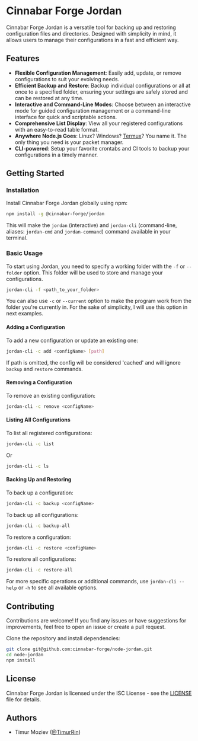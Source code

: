 # Cinnabar Forge Jordan

Cinnabar Forge Jordan is a versatile tool for backing up and restoring configuration files and directories. Designed with simplicity in mind, it allows users to manage their configurations in a fast and efficient way.

## Features

- **Flexible Configuration Management**: Easily add, update, or remove configurations to suit your evolving needs.
- **Efficient Backup and Restore**: Backup individual configurations or all at once to a specified folder, ensuring your settings are safely stored and can be restored at any time.
- **Interactive and Command-Line Modes**: Choose between an interactive mode for guided configuration management or a command-line interface for quick and scriptable actions.
- **Comprehensive List Display**: View all your registered configurations with an easy-to-read table format.
- **Anywhere Node.js Goes**: Linux? Windows? [Termux](https://termux.dev)? You name it. The only thing you need is your packet manager.
- **CLI-powered**: Setup your favorite crontabs and CI tools to backup your configurations in a timely manner.

## Getting Started

### Installation

Install Cinnabar Forge Jordan globally using npm:

```bash
npm install -g @cinnabar-forge/jordan
```

This will make the `jordan` (interactive) and `jordan-cli` (command-line, aliases: `jordan-cmd` and `jordan-command`) command available in your terminal.

### Basic Usage

To start using Jordan, you need to specify a working folder with the `-f` or `--folder` option. This folder will be used to store and manage your configurations.

```bash
jordan-cli -f <path_to_your_folder>
```

You can also use `-c` or `--current` option to make the program work from the folder you're currently in. For the sake of simplicity, I will use this option in next examples.

#### Adding a Configuration

To add a new configuration or update an existing one:

```bash
jordan-cli -c add <configName> [path]
```

If path is omitted, the config will be considered 'cached' and will ignore `backup` and `restore` commands.

#### Removing a Configuration

To remove an existing configuration:

```bash
jordan-cli -c remove <configName>
```

#### Listing All Configurations

To list all registered configurations:

```bash
jordan-cli -c list
```

Or

```bash
jordan-cli -c ls
```

#### Backing Up and Restoring

To back up a configuration:

```bash
jordan-cli -c backup <configName>
```

To back up all configurations:

```bash
jordan-cli -c backup-all
```

To restore a configuration:

```bash
jordan-cli -c restore <configName>
```

To restore all configurations:

```bash
jordan-cli -c restore-all
```

For more specific operations or additional commands, use `jordan-cli --help` or `-h` to see all available options.

## Contributing

Contributions are welcome! If you find any issues or have suggestions for improvements, feel free to open an issue or create a pull request.

Clone the repository and install dependencies:

```bash
git clone git@github.com:cinnabar-forge/node-jordan.git
cd node-jordan
npm install
```

## License

Cinnabar Forge Jordan is licensed under the ISC License - see the [LICENSE](LICENSE) file for details.

## Authors

- Timur Moziev ([@TimurRin](https://github.com/TimurRin))
